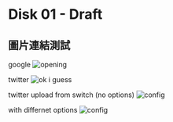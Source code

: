 # Disk 01 - Draft

## 圖片連結測試
google
![opening](https://blogger.googleusercontent.com/img/b/R29vZ2xl/AVvXsEj7hgYyZlhlQiEgs-Pi93OBH0JYcHhTem68TABFX3gPTuHPeCfifBT294q1-8ZCLATb5O3NR-quUSBMapjCf56UVGVbL5UzR-AFa-ZNmRPaoNTnjgTgSJkJv6lyF_pCT7DCEs3X8OttjRAjNnQ-OSokbBC0rUIhGVlVIOwK7l4oFCEPDv75mOeJDPnftI4/s1080/360070173_559993246326050_4754302281948637253_n.jpg)

twitter
![ok i guess](https://pbs.twimg.com/media/F1KQf9XagAAtfYE?format=jpg&name=large)

twitter upload from switch (no options)
![config](https://pbs.twimg.com/media/F1KjXvlaMAAxEgo.jpg)

with differnet options 
![config](https://pbs.twimg.com/media/F1KjXvlaMAAxEgo.jpg?format=jpg&name=large)